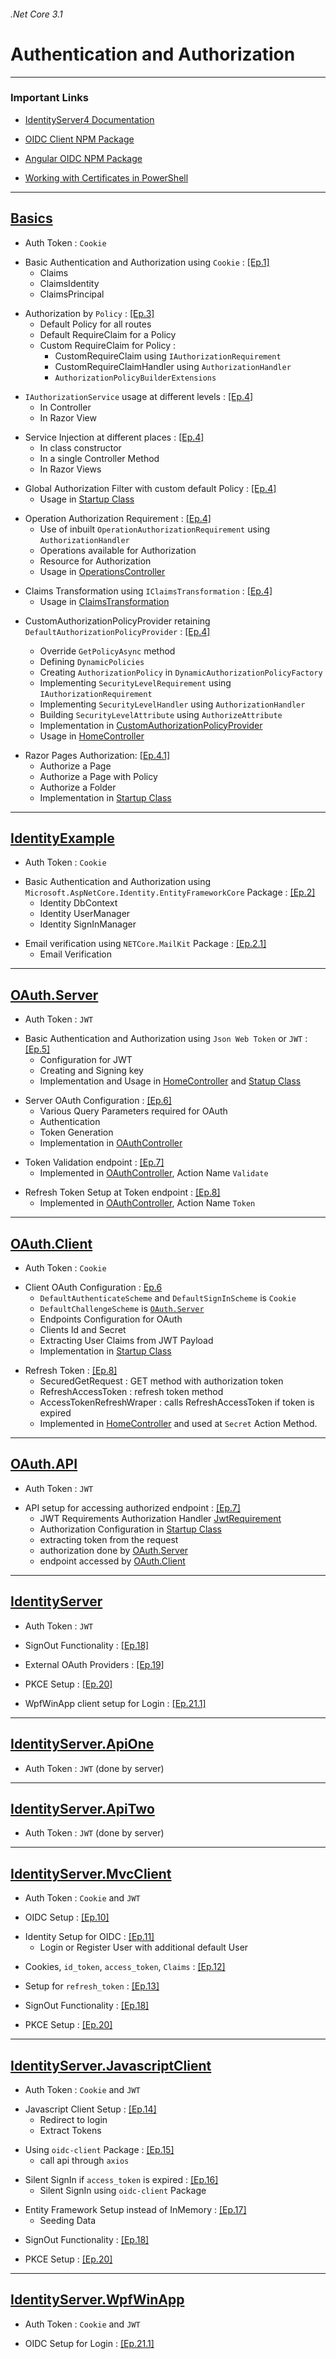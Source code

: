 ﻿###### .Net Core 3.1

# Authentication and Authorization

---

### Important Links

- [IdentityServer4 Documentation](https://identityserver4.readthedocs.io/en/latest/index.html)

- [OIDC Client NPM Package](https://www.npmjs.com/package/oidc-client)

- [Angular OIDC NPM Package](https://www.npmjs.com/package/angular-oauth2-oidc)

- [Working with Certificates in PowerShell](https://learn.microsoft.com/en-us/archive/blogs/kaevans/using-powershell-with-certificates)

---

## [Basics](./Basics/)

- Auth Token : `Cookie`

* Basic Authentication and Authorization using `Cookie` : [[Ep.1]](https://www.youtube.com/watch?v=Fhfvbl_KbWo&list=PLOeFnOV9YBa7dnrjpOG6lMpcyd7Wn7E8V&index=1)
  - Claims
  - ClaimsIdentity
  - ClaimsPrincipal

- Authorization by `Policy` : [[Ep.3]](https://www.youtube.com/watch?v=RBMO_hruKaI&list=PLOeFnOV9YBa7dnrjpOG6lMpcyd7Wn7E8V&index=4)
  - Default Policy for all routes
  - Default RequireClaim for a Policy
  - Custom RequireClaim for Policy :
    - CustomRequireClaim using `IAuthorizationRequirement`
    - CustomRequireClaimHandler using `AuthorizationHandler`
    - `AuthorizationPolicyBuilderExtensions`

* `IAuthorizationService` usage at different levels : [[Ep.4]](https://www.youtube.com/watch?v=n-g9O0dOV9A&list=PLOeFnOV9YBa7dnrjpOG6lMpcyd7Wn7E8V&index=5)
  - In Controller
  - In Razor View

- Service Injection at different places : [[Ep.4]](https://www.youtube.com/watch?v=n-g9O0dOV9A&list=PLOeFnOV9YBa7dnrjpOG6lMpcyd7Wn7E8V&index=5)
  - In class constructor
  - In a single Controller Method
  - In Razor Views

* Global Authorization Filter with custom default Policy : [[Ep.4]](https://www.youtube.com/watch?v=n-g9O0dOV9A&list=PLOeFnOV9YBa7dnrjpOG6lMpcyd7Wn7E8V&index=5)
  - Usage in [Startup Class](./Basics/Startup.cs)

- Operation Authorization Requirement : [[Ep.4]](https://www.youtube.com/watch?v=n-g9O0dOV9A&list=PLOeFnOV9YBa7dnrjpOG6lMpcyd7Wn7E8V&index=5)
  - Use of inbuilt `OperationAuthorizationRequirement` using `AuthorizationHandler`
  - Operations available for Authorization
  - Resource for Authorization
  - Usage in [OperationsController](./Basics/Controllers/OperationsController.cs)

* Claims Transformation using `IClaimsTransformation` : [[Ep.4]](https://www.youtube.com/watch?v=n-g9O0dOV9A&list=PLOeFnOV9YBa7dnrjpOG6lMpcyd7Wn7E8V&index=5)
  - Usage in [ClaimsTransformation](./Basics/Transformer/ClaimsTransformation.cs)

- CustomAuthorizationPolicyProvider retaining `DefaultAuthorizationPolicyProvider` : [[Ep.4]](https://www.youtube.com/watch?v=n-g9O0dOV9A&list=PLOeFnOV9YBa7dnrjpOG6lMpcyd7Wn7E8V&index=5)

  - Override `GetPolicyAsync` method
  - Defining `DynamicPolicies`
  - Creating `AuthorizationPolicy` in `DynamicAuthorizationPolicyFactory`
  - Implementing `SecurityLevelRequirement` using `IAuthorizationRequirement`
  - Implementing `SecurityLevelHandler` using `AuthorizationHandler`
  - Building `SecurityLevelAttribute` using `AuthorizeAttribute`
  - Implementation in [CustomAuthorizationPolicyProvider](./Basics/CustomPolicyProvider/CustomAuthorizationPolicyProvider.cs)
  - Usage in [HomeController](./Basics/Controllers/HomeController.cs)

* Razor Pages Authorization: [[Ep.4.1]](https://www.youtube.com/watch?v=yz0trzQ0KXY&list=PLOeFnOV9YBa7dnrjpOG6lMpcyd7Wn7E8V&index=6)
  - Authorize a Page
  - Authorize a Page with Policy
  - Authorize a Folder
  - Implementation in [Startup Class](./Basics/Startup.cs)

---

## [IdentityExample](./IdentityExample/)

- Auth Token : `Cookie`

* Basic Authentication and Authorization using `Microsoft.AspNetCore.Identity.EntityFrameworkCore` Package : [[Ep.2]](https://www.youtube.com/watch?v=IjbtWPXVJGw&list=PLOeFnOV9YBa7dnrjpOG6lMpcyd7Wn7E8V&index=2)
  - Identity DbContext
  - Identity UserManager
  - Identity SignInManager

- Email verification using `NETCore.MailKit` Package : [[Ep.2.1]](https://www.youtube.com/watch?v=Vj7iCb7wDs0&list=PLOeFnOV9YBa7dnrjpOG6lMpcyd7Wn7E8V&index=3)
  - Email Verification

---

## [OAuth.Server](./OAuth.Server/)

- Auth Token : `JWT`

* Basic Authentication and Authorization using `Json Web Token` or `JWT` : [[Ep.5]](https://www.youtube.com/watch?v=YC4ewe7Rbl4&list=PLOeFnOV9YBa7dnrjpOG6lMpcyd7Wn7E8V&index=7)
  - Configuration for JWT
  - Creating and Signing key
  - Implementation and Usage in [HomeController](./OAuth.Server/Controllers/HomeController.cs) and [Statup Class](./OAuth.Server/Startup.cs)

- Server OAuth Configuration : [[Ep.6]](https://www.youtube.com/watch?v=0oBIgPaFYOg&list=PLOeFnOV9YBa7dnrjpOG6lMpcyd7Wn7E8V&index=8)
  - Various Query Parameters required for OAuth
  - Authentication
  - Token Generation
  - Implementation in [OAuthController](./OAuth.Server/Controllers/OAuthController.cs)

* Token Validation endpoint : [[Ep.7]](https://www.youtube.com/watch?v=0A2HW6cRL5M&list=PLOeFnOV9YBa7dnrjpOG6lMpcyd7Wn7E8V&index=10)
  - Implemented in [OAuthController](./OAuth.Server/Controllers/OAuthController.cs), Action Name `Validate`

- Refresh Token Setup at Token endpoint : [[Ep.8]](https://www.youtube.com/watch?v=POGXYbqhL3M&list=PLOeFnOV9YBa7dnrjpOG6lMpcyd7Wn7E8V&index=10)
  - Implemented in [OAuthController](./OAuth.Server/Controllers/OAuthController.cs), Action Name `Token`

---

## [OAuth.Client](./OAuth.Client/)

- Auth Token : `Cookie`

* Client OAuth Configuration : [Ep.6](https://www.youtube.com/watch?v=0oBIgPaFYOg&list=PLOeFnOV9YBa7dnrjpOG6lMpcyd7Wn7E8V&index=8)
  - `DefaultAuthenticateScheme` and `DefaultSignInScheme` is `Cookie`
  - `DefaultChallengeScheme` is [`OAuth.Server`](./OAuth.Server/)
  - Endpoints Configuration for OAuth
  - Clients Id and Secret
  - Extracting User Claims from JWT Payload
  - Implementation in [Startup Class](./OAuth.Client/Startup.cs)

- Refresh Token : [[Ep.8]](https://www.youtube.com/watch?v=POGXYbqhL3M&list=PLOeFnOV9YBa7dnrjpOG6lMpcyd7Wn7E8V&index=10)
  - SecuredGetRequest : GET method with authorization token
  - RefreshAccessToken : refresh token method
  - AccessTokenRefreshWraper : calls RefreshAccessToken if token is expired
  - Implemented in [HomeController](./OAuth.Client/Controllers/HomeController.cs) and used at `Secret` Action Method.

---

## [OAuth.API](./OAuth.API/)

- Auth Token : `JWT`

* API setup for accessing authorized endpoint : [[Ep.7]](https://www.youtube.com/watch?v=0A2HW6cRL5M&list=PLOeFnOV9YBa7dnrjpOG6lMpcyd7Wn7E8V&index=10)
  - JWT Requirements Authorization Handler [JwtRequirement](./OAuth.API/Requirements/JwtRequirement.cs)
  - Authorization Configuration in [Startup Class](./OAuth.API/Startup.cs)
  - extracting token from the request
  - authorization done by [OAuth.Server](./OAuth.Server/)
  - endpoint accessed by [OAuth.Client](./OAuth.Client)

---

## [IdentityServer](./IdentityServer/)

- Auth Token : `JWT`

* SignOut Functionality : [[Ep.18]]()

- External OAuth Providers : [[Ep.19]]()

* PKCE Setup : [[Ep.20]]()

- WpfWinApp client setup for Login : [[Ep.21.1]]()

---

## [IdentityServer.ApiOne](./IdentityServer.ApiOne/)

- Auth Token : `JWT` (done by server)

---

## [IdentityServer.ApiTwo](./IdentityServer.ApiTwo/)

- Auth Token : `JWT` (done by server)

---

## [IdentityServer.MvcClient](./IdentityServer.MvcClient/)

- Auth Token : `Cookie` and `JWT`

* OIDC Setup : [[Ep.10]]()

- Identity Setup for OIDC : [[Ep.11]]()
  - Login or Register User with additional default User

* Cookies, `id_token`, `access_token`, `Claims` : [[Ep.12]]()

- Setup for `refresh_token` : [[Ep.13]]()

* SignOut Functionality : [[Ep.18]]()

- PKCE Setup : [[Ep.20]]()

---

## [IdentityServer.JavascriptClient](./IdentityServer.JavascriptClient/)

- Auth Token : `Cookie` and `JWT`

* Javascript Client Setup : [[Ep.14]]()
  - Redirect to login
  - Extract Tokens

- Using `oidc-client` Package : [[Ep.15]]()
  - call api through `axios`

* Silent SignIn if `access_token` is expired : [[Ep.16]]()
  - Silent SignIn using `oidc-client` Package

- Entity Framework Setup instead of InMemory : [[Ep.17]]()
  - Seeding Data

* SignOut Functionality : [[Ep.18]]()

- PKCE Setup : [[Ep.20]]()

---

## [IdentityServer.WpfWinApp](./IdentityServer.WpfWinApp/)

- Auth Token : `Cookie` and `JWT`

* OIDC Setup for Login : [[Ep.21.1]]()

